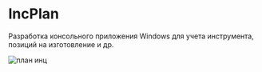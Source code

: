 # IncPlan

Разработка консольного приложения Windows для учета инструмента, позиций на изготовление и др.


![план инц](https://user-images.githubusercontent.com/61515881/209782128-a9db8c26-3ed0-4b6e-a4fc-2363d6dcc989.png)
